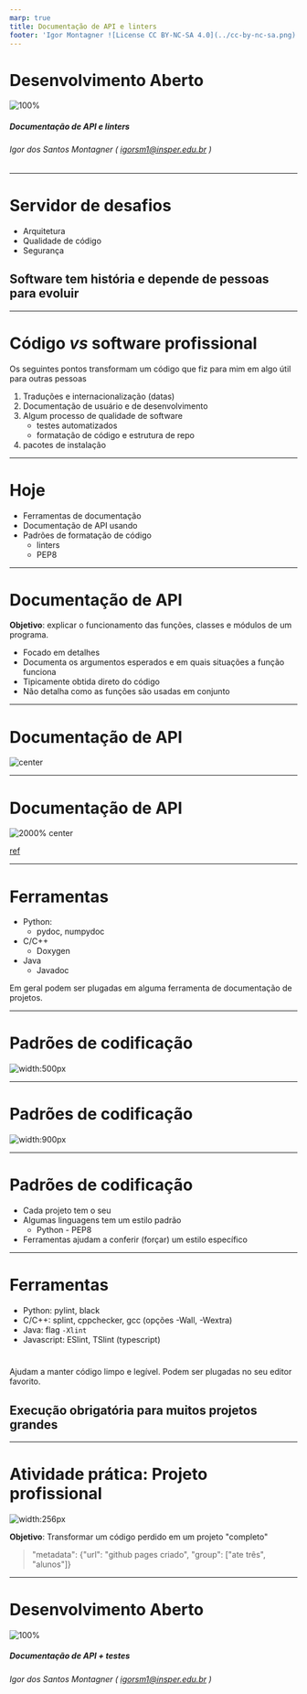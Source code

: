 ```yaml
---
marp: true
title: Documentação de API e linters
footer: 'Igor Montagner ![License CC BY-NC-SA 4.0](../cc-by-nc-sa.png)'
---
```


<style>
	footer {
		position: fixed;
		bottom: 10px;
		left: 1050px;
		width: 400px;
	}

	footer img {
		vertical-align: middle;
	}
</style>


Desenvolvimento Aberto
===

![100%](capa.svg)

##### Documentação de API e linters

###### Igor dos Santos Montagner ( [igorsm1@insper.edu.br](mailto:igorsm1@insper.edu.br) )

----

# Servidor de desafios

* Arquitetura
* Qualidade de código
* Segurança

## Software tem história e depende de pessoas para evoluir

---

# Código *vs* software profissional

Os seguintes pontos transformam um código que fiz para mim em algo útil para outras pessoas

1. Traduções e internacionalização (datas)
2. Documentação de usuário e de desenvolvimento
3. Algum processo de qualidade de software
	* testes automatizados
	* formatação de código e estrutura de repo
4. pacotes de instalação

---
# Hoje

* Ferramentas de documentação
* Documentação de API usando
* Padrões de formatação de código
	- linters
	- PEP8

---
# Documentação de API

**Objetivo**: explicar o funcionamento das funções, classes e módulos de um programa. 

* Focado em detalhes
* Documenta os argumentos esperados e em quais situações a função funciona 
* Tipicamente obtida direto do código
* Não detalha como as funções são usadas em conjunto

---
# Documentação de API

![center](api-doc.svg)

---
# Documentação de API

![2000% center](np-doc-api.png)

[ref](https://docs.scipy.org/doc/numpy/reference/generated/numpy.dot.html)

---
# Ferramentas

* Python:
	- pydoc, numpydoc
* C/C++
	- Doxygen
* Java
	- Javadoc

Em geral podem ser plugadas em alguma ferramenta de documentação de projetos. 

---
# Padrões de codificação

![width:500px](porco.png)

---
# Padrões de codificação

![width:900px](porco-pylint.png)

---
# Padrões de codificação

* Cada projeto tem o seu
* Algumas linguagens tem um estilo padrão
	- Python - PEP8
* Ferramentas ajudam a conferir (forçar) um estilo específico

---
# Ferramentas

* Python: pylint, black
* C/C++: splint, cppchecker, gcc (opções -Wall, -Wextra)
* Java: flag `-Xlint`
* Javascript: ESlint, TSlint (typescript)

#

Ajudam a manter código limpo e legível. Podem ser plugadas no seu editor favorito.

## Execução obrigatória para muitos projetos grandes

----

# Atividade prática: Projeto profissional

![width:256px](star.svg)


**Objetivo**: Transformar um código perdido em um projeto "completo"

> "metadata": {"url": "github pages criado", "group": ["ate três", "alunos"]}

---


Desenvolvimento Aberto
===

![100%](capa.svg)

##### Documentação de API + testes


###### Igor dos Santos Montagner ( [igorsm1@insper.edu.br](mailto:igorsm1@insper.edu.br) )


